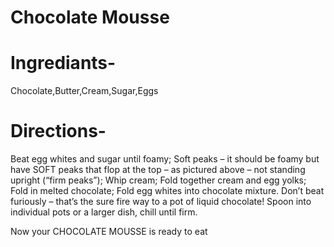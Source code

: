 # Chocolate Mousse 
# Ingrediants-
Chocolate,Butter,Cream,Sugar,Eggs
# Directions-
Beat egg whites and sugar until foamy;
Soft peaks – it should be foamy but have SOFT peaks that flop at the top – as pictured above – not standing upright (“firm peaks”);
Whip cream;
Fold together cream and egg yolks;
Fold in melted chocolate;
Fold egg whites into chocolate mixture. Don’t beat furiously – that’s the sure fire way to a pot of liquid chocolate!
Spoon into individual pots or a larger dish, chill until firm.

Now your CHOCOLATE MOUSSE is ready to eat